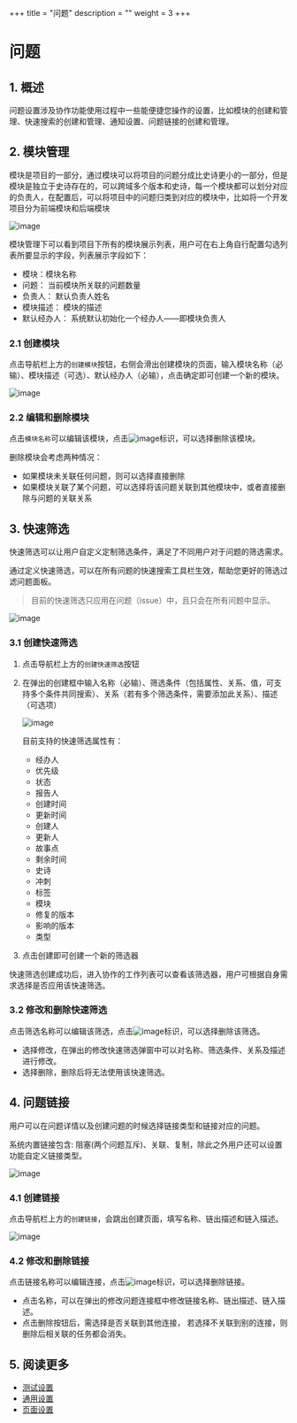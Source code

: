 +++
title = "问题"
description = ""
weight = 3
+++

# 问题

## 1. 概述

问题设置涉及协作功能使用过程中一些能便捷您操作的设置，比如模块的创建和管理、快速搜索的创建和管理、通知设置、问题链接的创建和管理。

## 2. 模块管理

模块是项目的一部分，通过模块可以将项目的问题分成比史诗更小的一部分，但是模块是独立于史诗存在的，可以跨域多个版本和史诗，每一个模块都可以划分对应的负责人，在配置后，可以将项目中的问题归类到对应的模块中，比如将一个开发项目分为前端模块和后端模块

![image](/docs/user-guide/settings/image/component-01.png)

模块管理下可以看到项目下所有的模块展示列表，用户可在右上角自行配置勾选列表所要显示的字段，列表展示字段如下：

- 模块：模块名称
- 问题： 当前模块所关联的问题数量
- 负责人： 默认负责人姓名
- 模块描述： 模块的描述  
- 默认经办人： 系统默认初始化一个经办人——即模块负责人

### 2.1 创建模块

点击导航栏上方的`创建模块`按钮，右侧会滑出创建模块的页面，输入模块名称（必输）、模块描述（可选）、默认经办人（必输），点击确定即可创建一个新的模块。

![image](/docs/user-guide/settings/image/component-02.png)

### 2.2 编辑和删除模块

点击`模块名称`可以编辑该模块，点击![image](https://minio.choerodon.com.cn/knowledgebase-service/file_b53c0c1755864d7f9e3f7bb1f88b37fc_blob.png)标识，可以选择删除该模块。

删除模块会考虑两种情况：

- 如果模块未关联任何问题，则可以选择直接删除
- 如果模块关联了某个问题，可以选择将该问题关联到其他模块中，或者直接删除与问题的关联关系

## 3. 快速筛选

快速筛选可以让用户自定义定制筛选条件，满足了不同用户对于问题的筛选需求。

通过定义快速筛选，可以在所有问题的快速搜索工具栏生效，帮助您更好的筛选过滤问题面板。

> 目前的快速筛选只应用在问题（issue）中，且只会在所有问题中显示。

![image](/docs/user-guide/settings/image/component-03.png)

### 3.1 创建快速筛选

1. 点击导航栏上方的`创建快速筛选`按钮

2. 在弹出的创建框中输入名称（必输）、筛选条件（包括属性、关系、值，可支持多个条件共同搜索）、关系（若有多个筛选条件，需要添加此关系）、描述（可选项）

    ![image](/docs/user-guide/settings/image/component-04.png)

    目前支持的快速筛选属性有：

    - 经办人
    - 优先级
    - 状态
    - 报告人
    - 创建时间
    - 更新时间
    - 创建人
    - 更新人
    - 故事点
    - 剩余时间
    - 史诗
    - 冲刺
    - 标签
    - 模块
    - 修复的版本
    - 影响的版本
    - 类型

3. 点击创建即可创建一个新的筛选器

快速筛选创建成功后，进入协作的工作列表可以查看该筛选器，用户可根据自身需求选择是否应用该快速筛选。

### 3.2 修改和删除快速筛选

点击筛选名称可以编辑该筛选，点击![image](https://minio.choerodon.com.cn/knowledgebase-service/file_b53c0c1755864d7f9e3f7bb1f88b37fc_blob.png)标识，可以选择删除该筛选。

- 选择修改，在弹出的修改快速筛选弹窗中可以对名称、筛选条件、关系及描述进行修改。
- 选择删除，删除后将无法使用该快速筛选。


## 4. 问题链接

用户可以在问题详情以及创建问题的时候选择链接类型和链接对应的问题。

系统内置链接包含: 阻塞(两个问题互斥)、关联、复制，除此之外用户还可以设置功能自定义链接类型。

![image](/docs/user-guide/settings/image/component-06.png)

### 4.1 创建链接

点击导航栏上方的`创建链接`，会跳出创建页面，填写名称、链出描述和链入描述。

![image](/docs/user-guide/settings/image/component-07.png)

### 4.2 修改和删除链接

点击链接名称可以编辑连接，点击![image](https://minio.choerodon.com.cn/knowledgebase-service/file_b53c0c1755864d7f9e3f7bb1f88b37fc_blob.png)标识，可以选择删除链接。

- 点击名称，可以在弹出的修改问题连接框中修改链接名称、链出描述、链入描述。
- 点击删除按钮后，需选择是否关联到其他连接， 若选择不关联到别的连接，则删除后相关联的任务都会消失。

## 5. 阅读更多 

- [测试设置](../test)
- [通用设置](../common)
- [页面设置](../pages)